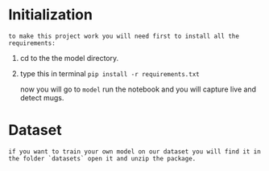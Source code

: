 # Initialization
    to make this project work you will need first to install all the requirements:
1. cd to the the model directory.
2. type this in terminal `pip install -r requirements.txt`

    now you will go to `model` run the notebook and you will capture live and detect mugs.
# Dataset
    if you want to train your own model on our dataset you will find it in the folder `datasets` open it and unzip the package.
